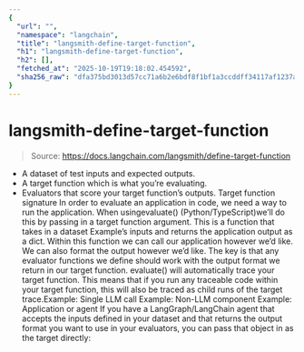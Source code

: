 ```yaml
---
{
  "url": "",
  "namespace": "langchain",
  "title": "langsmith-define-target-function",
  "h1": "langsmith-define-target-function",
  "h2": [],
  "fetched_at": "2025-10-19T19:18:02.454592",
  "sha256_raw": "dfa375bd3013d57cc71a6b2e6bdf8f1bf1a3ccddff34117af1237a5e3e3496bb"
}
---
```


# langsmith-define-target-function

> Source: https://docs.langchain.com/langsmith/define-target-function

- A dataset of test inputs and expected outputs.
- A target function which is what you’re evaluating.
- Evaluators that score your target function’s outputs.
Target function signature
In order to evaluate an application in code, we need a way to run the application. When usingevaluate()
(Python/TypeScript)we’ll do this by passing in a target function argument. This is a function that takes in a dataset Example’s inputs and returns the application output as a dict. Within this function we can call our application however we’d like. We can also format the output however we’d like. The key is that any evaluator functions we define should work with the output format we return in our target function.
evaluate()
will automatically trace your target function. This means that if you run any traceable code within your target function, this will also be traced as child runs of the target trace.Example: Single LLM call
Example: Non-LLM component
Example: Application or agent
If you have a LangGraph/LangChain agent that accepts the inputs defined in your dataset and that returns the output format you want to use in your evaluators, you can pass that object in as the target directly: